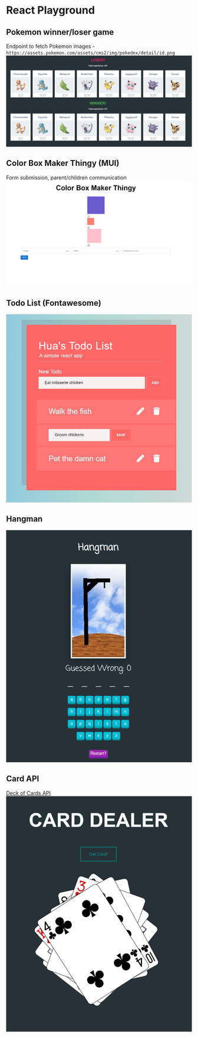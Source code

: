 # React Playground
## Pokemon winner/loser game
Endpoint to fetch Pokemon images - `https://assets.pokemon.com/assets/cms2/img/pokedex/detail/id.png`
![pokemon.png](public%2Fpreviews%2Fpokemon.png)
## Color Box Maker Thingy (MUI)
Form submission, parent/children communication 
![color-box.png](public%2Fpreviews%2Fcolor-box.png)
## Todo List (Fontawesome)
![todo-list.png](public%2Fpreviews%2Ftodo-list.png)
## Hangman
![hangman.png](public%2Fpreviews%2Fhangman.png)
## Card API
[Deck of Cards API](https://www.deckofcardsapi.com/)
![card-dealer.png](public%2Fpreviews%2Fcard-dealer.png)